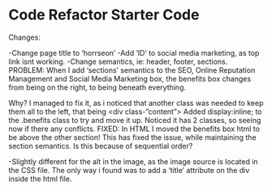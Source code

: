 # Code Refactor Starter Code

Changes:

-Change page title to ‘horrseon’
-Add ‘ID’ to social media marketing, as top link isnt working.
-Change semantics, ie: header, footer, sections.
PROBLEM:
When I add ‘sections’ semantics to the SEO, Online Reputation Management and Social Media Marketing box, the benefits box changes from being on the right, to being beneath everything.

Why?
I managed to fix it, as i noticed that another class was needed to keep them all to the left, that being <div class-”content”>
Added display:inline; to the .benefits class to try and move it up.
Noticed it has 2 classes, so seeing now if there any conflicts.
FIXED:
In HTML I moved the benefits box html to be above the other section! This has fixed the issue, while maintaining the section semantics. Is this because of sequential order?


-Slightly different for the alt in the image, as the image source is located in the CSS file.
The only way i found was to add a ‘title’ attribute on the div inside the html file.
